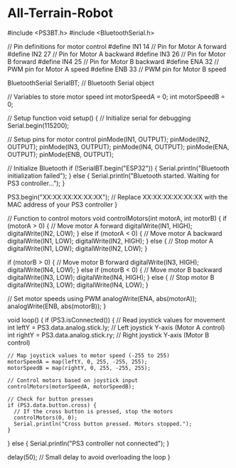 # All-Terrain-Robot
#include <PS3BT.h>
#include <BluetoothSerial.h>

// Pin definitions for motor control
#define IN1 14   // Pin for Motor A forward
#define IN2 27   // Pin for Motor A backward
#define IN3 26   // Pin for Motor B forward
#define IN4 25   // Pin for Motor B backward
#define ENA 32   // PWM pin for Motor A speed
#define ENB 33   // PWM pin for Motor B speed

BluetoothSerial SerialBT;   // Bluetooth Serial object

// Variables to store motor speed
int motorSpeedA = 0;
int motorSpeedB = 0;

// Setup function
void setup() {
  // Initialize serial for debugging
  Serial.begin(115200);

  // Setup pins for motor control
  pinMode(IN1, OUTPUT);
  pinMode(IN2, OUTPUT);
  pinMode(IN3, OUTPUT);
  pinMode(IN4, OUTPUT);
  pinMode(ENA, OUTPUT);
  pinMode(ENB, OUTPUT);

  // Initialize Bluetooth
  if (!SerialBT.begin("ESP32")) {
    Serial.println("Bluetooth initialization failed");
  } else {
    Serial.println("Bluetooth started. Waiting for PS3 controller...");
  }
  
  PS3.begin("XX:XX:XX:XX:XX:XX");  // Replace XX:XX:XX:XX:XX:XX with the MAC address of your PS3 controller
}

// Function to control motors
void controlMotors(int motorA, int motorB) {
  if (motorA > 0) {
    // Move motor A forward
    digitalWrite(IN1, HIGH);
    digitalWrite(IN2, LOW);
  } else if (motorA < 0) {
    // Move motor A backward
    digitalWrite(IN1, LOW);
    digitalWrite(IN2, HIGH);
  } else {
    // Stop motor A
    digitalWrite(IN1, LOW);
    digitalWrite(IN2, LOW);
  }

  if (motorB > 0) {
    // Move motor B forward
    digitalWrite(IN3, HIGH);
    digitalWrite(IN4, LOW);
  } else if (motorB < 0) {
    // Move motor B backward
    digitalWrite(IN3, LOW);
    digitalWrite(IN4, HIGH);
  } else {
    // Stop motor B
    digitalWrite(IN3, LOW);
    digitalWrite(IN4, LOW);
  }

  // Set motor speeds using PWM
  analogWrite(ENA, abs(motorA));
  analogWrite(ENB, abs(motorB));
}

void loop() {
  if (PS3.isConnected()) {
    // Read joystick values for movement
    int leftY = PS3.data.analog.stick.ly;  // Left joystick Y-axis (Motor A control)
    int rightY = PS3.data.analog.stick.ry; // Right joystick Y-axis (Motor B control)

    // Map joystick values to motor speed (-255 to 255)
    motorSpeedA = map(leftY, 0, 255, -255, 255);
    motorSpeedB = map(rightY, 0, 255, -255, 255);

    // Control motors based on joystick input
    controlMotors(motorSpeedA, motorSpeedB);

    // Check for button presses
    if (PS3.data.button.cross) {
      // If the cross button is pressed, stop the motors
      controlMotors(0, 0);
      Serial.println("Cross button pressed. Motors stopped.");
    }
  } else {
    Serial.println("PS3 controller not connected");
  }
  
  delay(50);  // Small delay to avoid overloading the loop
}

 

